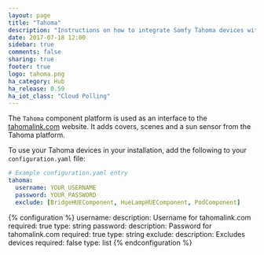 ```yaml
---
layout: page
title: "Tahoma"
description: "Instructions on how to integrate Somfy Tahoma devices with Home Assistant."
date: 2017-07-18 12:00
sidebar: true
comments: false
sharing: true
footer: true
logo: tahoma.png
ha_category: Hub
ha_release: 0.59
ha_iot_class: "Cloud Polling"
---
```



The `Tahoma` component platform is used as an interface to the [tahomalink.com](https://www.tahomalink.com) website. It adds covers, scenes and a sun sensor from the Tahoma platform.

To use your Tahoma devices in your installation, add the following to your `configuration.yaml` file:

```yaml
# Example configuration.yaml entry
tahoma:
  username: YOUR_USERNAME
  password: YOUR_PASSWORD
  exclude: [BridgeHUEComponent, HueLampHUEComponent, PodComponent]
```

{% configuration %}
username:
  description: Username for tahomalink.com
  required: true
  type: string
password:
  description: Password for tahomalink.com
  required: true
  type: string
exclude:
  description: Excludes devices
  required: false
  type: list
{% endconfiguration %}
